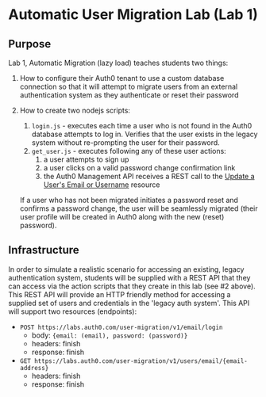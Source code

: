 # Automatic User Migration Lab (Lab 1)

## Purpose
Lab 1, Automatic Migration (lazy load) teaches students two things:
1. How to configure their Auth0 tenant to use a custom database connection so that it will attempt to migrate users from an external authentication system as they authenticate or reset their password
2. How to create two nodejs scripts:
   1. `login.js` - executes each time a user who is not found in the Auth0 database attempts to log in.  Verifies that the user exists in the legacy system without re-prompting the user for their password.
   2. `get_user.js` - executes following any of these user actions:
      1. a user attempts to sign up
      2. a user clicks on a valid password change confirmation link
      3. the Auth0 Management API receives a REST call to the [Update a User's Email or Username](https://auth0.com/docs/api/v2#!/Users/patch_users_by_id) resource
   
   If a user who has not been migrated initiates a password reset and confirms a password change, the user will be seamlessly migrated (their user profile will be created in Auth0 along with the new (reset) password).

## Infrastructure
In order to simulate a realistic scenario for accessing an existing, legacy authentication system, students will be supplied with a REST API that they can access via the action scripts that they create in this lab (see #2 above).  This REST API will provide an HTTP friendly method for accessing a supplied set of users and credentials in the 'legacy auth system'.  This API will support two resources (endpoints):
- `POST https://labs.auth0.com/user-migration/v1/email/login`
  - body: `{email: (email), password: (password)}`
  - headers: finish
  - response: finish
- `GET https://labs.auth0.com/user-migration/v1/users/email/{email-address}`
  - headers: finish
  - response: finish